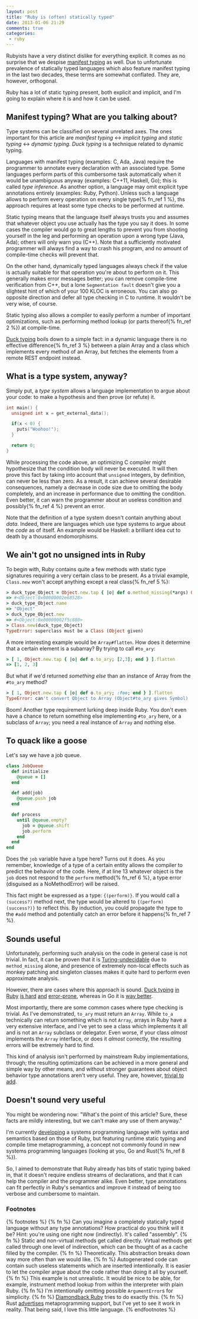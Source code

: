 ```yaml
---
layout: post
title: "Ruby is (often) statically typed"
date: 2013-01-06 21:29
comments: true
categories:
 - ruby
---
```


Rubyists have a very distinct dislike for everything explicit. It comes as no
surprise that we despise [manifest typing][] as well. Due to unfortunate
prevalence of statically typed languages which also feature manifest typing
in the last two decades, these terms are somewhat conflated. They are, however,
orthogonal.

Ruby has a lot of static typing present, both explicit and implicit, and I'm
going to explain where it is and how it can be used.

  [manifest typing]: http://en.wikipedia.org/wiki/Manifest_typing

<!--more-->

Manifest typing? What are you talking about?
--------------------------------------------

Type systems can be classified on several unrelated axes. The ones important
for this article are _manifest typing_ ↔ _implicit typing_ and _static typing_
↔ _dynamic typing_. _Duck typing_ is a technique related to dynamic typing.

Languages with manifest typing (examples: C, Ada, Java) require the programmer
to annotate every declaration with an associated type. Some languages perform
parts of this cumbersome task automatically when it would be unambiguous anyway
(examples: C++11, Haskell, Go); this is called _type inference_. As another
option, a language may omit explicit type annotations entirely (examples:
Ruby, Python). Unless such a language allows to perform every operation on
every single type{% fn_ref 1 %}, ths approach requires at least some type checks
to be performed at runtime.

Static typing means that the language itself always trusts you and assumes that
whatever object you use actually has the type you say it does. In some cases the
compiler would go to great lengths to prevent you from shooting yourself in the
leg and performing an operation upon a wrong type (Java, Ada); others will only
warn you (C++). Note that a sufficiently motivated programmer will always find a
way to crash his program, and no amount of compile-time checks will prevent that.

On the other hand, dynamically typed languages always check if the value
is actually suitable for that operation you're about to perform on it. This
generally makes error messages better; you can remove compile-time verification
from C++, but a lone `Segmentation fault` doesn't give you a slightest hint of
which of your 100 KLOC is erroneous. You can also go opposite direction and
defer all type checking in C to runtime. It wouldn't be very wise, of course.

Static typing also allows a compiler to easily perform a number of important
optimizations, such as performing method lookup (or parts thereof{% fn_ref 2 %})
at compile-time.

[Duck typing][] boils down to a simple fact: in a dynamic language there is no
effective difference{% fn_ref 3 %} between a plain Array and a class which
implements every method of an Array, but fetches the elements from a remote
REST endpoint instead.

  [duck typing]: http://en.wikipedia.org/wiki/Duck_typing

What is a type system, anyway?
------------------------------

Simply put, a _type system_ allows a language implementation to argue about
your code: to make a hypothesis and then prove (or refute) it.

``` c
int main() {
  unsigned int x = get_external_data();

  if(x < 0) {
    puts("Woohoo!");
  }

  return 0;
}
```

While processing the code above, an optimizing C compiler might hypothesize that
the condition body will never be executed. It will then prove this fact by
taking into account that `unsigned` integers, by definition, can never be less
than zero. As a result, it can achieve several desirable consequences, namely
a decrease in code size due to omitting the body completely, and an increase in
performance due to omitting the condition. Even better, it can warn the programmer
about an useless condition and possibly{% fn_ref 4 %} prevent an error.

Note that the definition of a type system doesn't contain anything about _data_.
Indeed, there are languages which use type systems to argue about the _code_ as
of itself. An example would be Haskell: a brilliant idea cut to death by a
thousand endomorphisms.

We ain't got no unsigned ints in Ruby
-------------------------------------

To begin with, Ruby contains quite a few methods with static type signatures
requiring a very certain class to be present. As a trivial example, `Class.new`
won't accept anything except a real class{% fn_ref 5 %}:

``` ruby
> duck_type_Object = Object.new.tap { |o| def o.method_missing(*args) Object.send(*args) end }
=> #<Object:0x00000002e68528>
> duck_type_Object.name
=> "Object"
> duck_type_Object.new
=> #<Object:0x00000002f5c880>
> Class.new(duck_type_Object)
TypeError: superclass must be a Class (Object given)
```

A more interesting example would be `Array#flatten`. How does it determine that
a certain element is a subarray? By trying to call `#to_ary`:

``` ruby
> [ 1, Object.new.tap { |o| def o.to_ary; [2,3]; end } ].flatten
=> [1, 2, 3]
```

But what if we'd returned _something else_ than an instance of Array from the
`#to_ary` method?

``` ruby
> [ 1, Object.new.tap { |o| def o.to_ary; :foo; end } ].flatten
TypeError: can't convert Object to Array (Object#to_ary gives Symbol)
```

Boom! Another type requirement lurking deep inside Ruby. You don't even have a
chance to return something else implementing `#to_ary` here, or a subclass of
`Array`; you need a real instance of `Array` and nothing else.

To quack like a goose
---------------------

Let's say we have a job queue.

``` ruby
class JobQueue
  def initialize
    @queue = []
  end

  def add(job)
    @queue.push job
  end

  def process
    until @queue.empty?
      job = @queue.shift
      job.perform
    end
  end
end
```

Does the `job` variable have a type here? Turns out it does. As you remember,
knowledge of a type of a certain entity allows the compiler to predict the
behavior of the code. Here, if at line 13 whatever object is the `job` does
not respond to the `perform` method{% fn_ref 6 %}, a type error (disguised as
a NoMethodError) will be raised.

This fact might be expressed as a type: `{(perform)}`. If you would call a
`(success?)` method next, the type would be altered to `{(perform) (success?)}`
to reflect this. By induction, you could propagate the type to the `#add`
method and potentially catch an error before it happens{% fn_ref 7 %}.

Sounds useful
-------------

Unfortunately, performing such analysis on the code in general case is not
trivial. In fact, it can be proven that it is [Turing-undecidable][tundec] due
to `method_missing` alone, and presence of extremely non-local effects such as
monkey patching and singleton classes makes it quite hard to perform even
approximate analysis.

  [tundec]: http://en.wikipedia.org/wiki/Undecidable_problem

However, there are cases where this approach is sound. [Duck typing][d1]
[in Ruby][d2] [is hard][d3] [and][d4] [error-prone][d5], whereas in Go it is
[way better][gotyping].

  [d1]: http://blog.rubybestpractices.com/posts/gregory/046-issue-14-duck-typing.html
  [d2]: http://blade.nagaokaut.ac.jp/cgi-bin/scat.rb/ruby/ruby-talk/100511
  [d3]: http://allmyhate.host.sk/ruby/0321474074/Duck-Typing.html
  [d4]: http://threebrothers.org/brendan/blog/death-by-duck-typing/
  [d5]: http://www.thisdev.com/2008/02/myth-of-duck-typing.html
  [gotyping]: http://blog.carbonfive.com/2012/09/23/structural-typing-compile-time-duck-typing/

Most importantly, there are some common cases where type checking is trivial.
As I've demonstrated, `to_ary` must return an `Array`. While `to_a` technically
can return something which is not `Array`, arrays in Ruby have a very extensive
interface, and I've yet to see a class which implements it all and is not an
`Array` subclass or delegator. Even worse, if your class _almost_ implements
the `Array` interface, or does it *almost* correctly, the resulting errors will
be extremely hard to find.

This kind of analysis isn't performed by mainstream Ruby implementations,
through; the resulting optimizations can be achieved in a more general and
simple way by other means, and without stronger guarantees about object behavior
type annotations aren't very useful. They are, however, [trivial to add][typeann].

  [typeann]: http://www.codecommit.com/blog/ruby/adding-type-checking-to-ruby

Doesn't sound very useful
-------------------------

You might be wondering now: "What's the point of this article? Sure, these facts
are mildly interesting, but we can't make any use of them anyway."

I'm currently [developing][embprog] a systems programming language with syntax
and semantics based on those of Ruby, but featuring runtime static typing and
compile time metaprogramming, a concept not commonly found in new systems
programming languages (looking at you, Go and Rust{% fn_ref 8 %}).

  [embprog]: http://localhost:4000/blog/2012/12/06/a-language-for-embedded-developers/

So, I aimed to demonstrate that Ruby already has bits of static typing baked in,
that it doesn't require endless streams of declarations, and that it can help
the compiler and the programmer alike. Even better, type annotations can fit
perfectly in Ruby's semantics and improve it instead of being too verbose and
cumbersome to maintain.

### Footnotes

{% footnotes %}
  {% fn %} Can you imagine a completely statically typed language without any
type annotations? How practical do you think will it be? Hint: you're using
one right now (indirectly). It's called "assembly".
  {% fn %} Static and non-virtual methods get called directly. Virtual methods
get called through one level of indirection, which can be thought of as a cache
filled by the compiler.
  {% fn %} Theoretically. This abstraction breaks down way more often than we
would like.
  {% fn %} Autogenerated code can contain such useless statements which are
inserted intentionally. It is easier to let the compiler argue about the code
rather than doing it all by yourself.
  {% fn %} This example is not unrealistic. It would be nice to be able, for
example, instrument method lookup from within the interpreter with plain Ruby.
  {% fn %} I'm intentionally omitting possible `ArgumentError`s for simplicity.
  {% fn %} [Diamondback Ruby](http://www.cs.umd.edu/projects/PL/druby/) tries
to do exactly this.
  {% fn %} Rust [advertises](http://www.rust-lang.org/) metaprogramming support,
but I've yet to see it work in reality. That being said, I love this little
language.
{% endfootnotes %}
